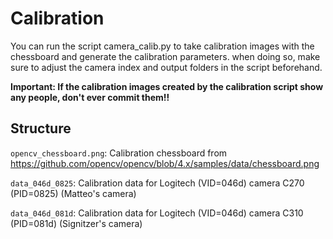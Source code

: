 # Calibration

You can run the script camera_calib.py to take calibration images with the chessboard and generate the calibration parameters. when doing so, make sure to adjust the camera index and output folders in the script beforehand.

**Important: If the calibration images created by the calibration script show any people, don't ever commit them!!**

## Structure

```opencv_chessboard.png```: Calibration chessboard from https://github.com/opencv/opencv/blob/4.x/samples/data/chessboard.png

```data_046d_0825```: Calibration data for Logitech (VID=046d) camera C270 (PID=0825) (Matteo's camera)

```data_046d_081d```: Calibration data for Logitech (VID=046d) camera C310 (PID=081d) (Signitzer's camera)
